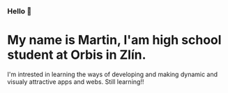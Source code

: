 ### Hello 👋

 # My name is Martin, I'am high school student at Orbis in Zlín.
 
 I'm intrested in learning the ways of developing and making dynamic and visualy attractive apps and webs.
 Still learning!!
